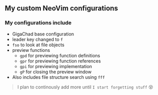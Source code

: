 ## My custom NeoVim configurations

### My configurations include
- GigaChad base configuration
- leader key changed to `f`
- `fso` to look at file objects
- preview functions
  - `gpd` for previewing function definitions
  - `gpr` for previewing function references
  - `gpi` for previewing implementation
  - `gP` for closing the preview window
- Also includes file structure search using `fff`

> I plan to continously add more until `I start forgetting stuff` :dizzy_face:
